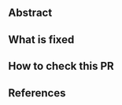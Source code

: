 <!--
  タイトルを一行で、完結に、修正を言い切る形で書いてください。
  Set title clearly, completely and certainty.
-->

<!--
サイドバーにあるReviwers, Assignees, Labels, Milestoneを設定してください。
Assigneesはマージを行う人で、主に自分自身を指定してください。

Set "Reviwers", "Assignees", "Labels", "Milestone" and "Release" on right sidebar.
"Assignees" is who will merge this Pull Request. Almost set yourself after review approved.
-->

## Abstract
<!--
修正概要を記述してください
修正後のスクリーンショット、確認できるURLがあると理解しやすいです。

Describe the abstract of this Pull Request.
Screenshot and URL are really useful for the teammate.  
-->

## What is fixed

<!--
修正した内容を記入してください。

例:
- ボタンを青色に変更しました
- ボタンクリック時、料金計算を行うようにしました。

Describe what is fixed.

e.g. 
- Change button into blue color.
- Clicked a button then calculate fee.
-->

## How to check this PR
<!--
修正の確認方法について記述してください。
-->

## References
<!--
関連するIssueをGitHubの # で記述してください。
Fixes #123 のように書くとそのまま終了させることが出来ます。
一部終了させたり関連させる場合には Refs #123 と記述してください。


Reference GitHub issue number.
'Fixes #123' means 'This PR is completely closes Issue #123.'
'Refs #123' means 'This PR is related (or fixes a part of) Issue #123'
-->
